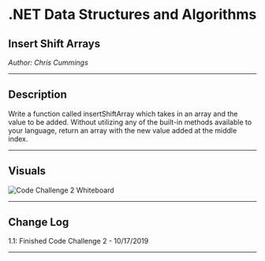 # .NET Data Structures and Algorithms

## Insert Shift Arrays

*Author: Chris Cummings*

---

## Description

Write a function called insertShiftArray which takes in an array and the value to be added. 
Without utilizing any of the built-in methods available to your language, 
return an array with the new value added at the middle index.

---

## Visuals
![Code Challenge 2 Whiteboard](imgs/codechallenge2.jpeg)

---

## Change Log

1.1: Finished Code Challenge 2 - 10/17/2019

---

